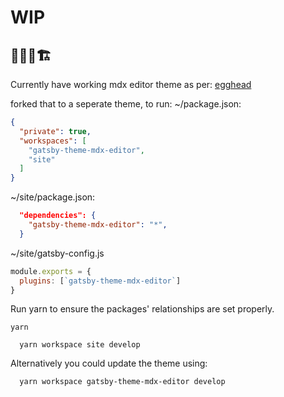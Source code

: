 # WIP

## 👷‍♂️🚧🏗

Currently have working mdx editor theme as per: [egghead](https://egghead.io/lessons/vue-js-introduction-to-mdx?pl=building-websites-with-mdx-and-gatsby-161e9529)

forked that to a seperate theme, to run:
~/package.json:


```json
{
  "private": true,
  "workspaces": [
    "gatsby-theme-mdx-editor",
    "site"
  ]
}

```

~/site/package.json:
```json
  "dependencies": {
    "gatsby-theme-mdx-editor": "*",
  }
```

~/site/gatsby-config.js

```js
module.exports = {
  plugins: [`gatsby-theme-mdx-editor`]
}
```

Run yarn to ensure the packages' relationships are set properly.
```shell
yarn
```

```shell
  yarn workspace site develop
```

Alternatively you could update the theme using:
```shell
  yarn workspace gatsby-theme-mdx-editor develop
```
